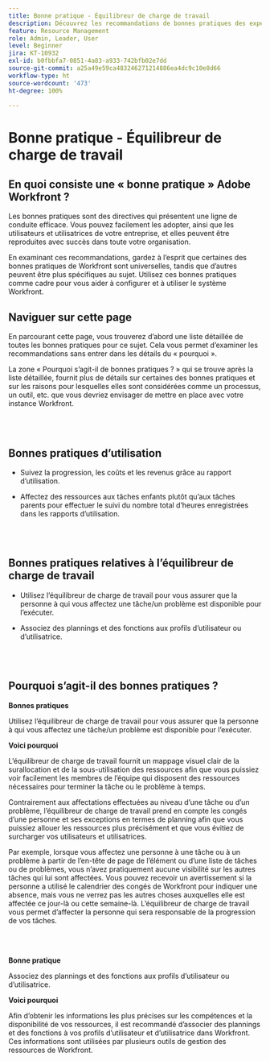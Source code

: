 ```yaml
---
title: Bonne pratique - Équilibreur de charge de travail
description: Découvrez les recommandations de bonnes pratiques des expertes et experts d’Adobe Workfront concernant la configuration, la gestion et l’utilisation de l’équilibreur de charge de travail.
feature: Resource Management
role: Admin, Leader, User
level: Beginner
jira: KT-10932
exl-id: b0fbbfa7-0851-4a83-a933-742bfb02e7dd
source-git-commit: a25a49e59ca483246271214886ea4dc9c10e8d66
workflow-type: ht
source-wordcount: '473'
ht-degree: 100%

---
```


# Bonne pratique - Équilibreur de charge de travail

## En quoi consiste une « bonne pratique » Adobe Workfront ?

Les bonnes pratiques sont des directives qui présentent une ligne de conduite efficace. Vous pouvez facilement les adopter, ainsi que les utilisateurs et utilisatrices de votre entreprise, et elles peuvent être reproduites avec succès dans toute votre organisation.

En examinant ces recommandations, gardez à l’esprit que certaines des bonnes pratiques de Workfront sont universelles, tandis que d’autres peuvent être plus spécifiques au sujet. Utilisez ces bonnes pratiques comme cadre pour vous aider à configurer et à utiliser le système Workfront.

## Naviguer sur cette page

En parcourant cette page, vous trouverez d’abord une liste détaillée de toutes les bonnes pratiques pour ce sujet. Cela vous permet d’examiner les recommandations sans entrer dans les détails du « pourquoi ».

La zone « Pourquoi s’agit-il de bonnes pratiques ? » qui se trouve après la liste détaillée, fournit plus de détails sur certaines des bonnes pratiques et sur les raisons pour lesquelles elles sont considérées comme un processus, un outil, etc. que vous devriez envisager de mettre en place avec votre instance Workfront.

</br>
</br>

## Bonnes pratiques d’utilisation

* Suivez la progression, les coûts et les revenus grâce au rapport d’utilisation.

* Affectez des ressources aux tâches enfants plutôt qu’aux tâches parents pour effectuer le suivi du nombre total d’heures enregistrées dans les rapports d’utilisation.

</br>
</br>


## Bonnes pratiques relatives à l’équilibreur de charge de travail

* Utilisez l’équilibreur de charge de travail pour vous assurer que la personne à qui vous affectez une tâche/un problème est disponible pour l’exécuter.

* Associez des plannings et des fonctions aux profils d’utilisateur ou d’utilisatrice.

</br>
</br>


## Pourquoi s’agit-il des bonnes pratiques ?

**Bonnes pratiques**

Utilisez l’équilibreur de charge de travail pour vous assurer que la personne à qui vous affectez une tâche/un problème est disponible pour l’exécuter.



**Voici pourquoi**

L’équilibreur de charge de travail fournit un mappage visuel clair de la surallocation et de la sous-utilisation des ressources afin que vous puissiez voir facilement les membres de l’équipe qui disposent des ressources nécessaires pour terminer la tâche ou le problème à temps.



Contrairement aux affectations effectuées au niveau d’une tâche ou d’un problème, l’équilibreur de charge de travail prend en compte les congés d’une personne et ses exceptions en termes de planning afin que vous puissiez allouer les ressources plus précisément et que vous évitiez de surcharger vos utilisateurs et utilisatrices.



Par exemple, lorsque vous affectez une personne à une tâche ou à un problème à partir de l’en-tête de page de l’élément ou d’une liste de tâches ou de problèmes, vous n’avez pratiquement aucune visibilité sur les autres tâches qui lui sont affectées. Vous pouvez recevoir un avertissement si la personne a utilisé le calendrier des congés de Workfront pour indiquer une absence, mais vous ne verrez pas les autres choses auxquelles elle est affectée ce jour-là ou cette semaine-là. L’équilibreur de charge de travail vous permet d’affecter la personne qui sera responsable de la progression de vos tâches.


</br>
</br>

**Bonne pratique**

Associez des plannings et des fonctions aux profils d’utilisateur ou d’utilisatrice.



**Voici pourquoi**

Afin d’obtenir les informations les plus précises sur les compétences et la disponibilité de vos ressources, il est recommandé d’associer des plannings et des fonctions à vos profils d’utilisateur et d’utilisatrice dans Workfront. Ces informations sont utilisées par plusieurs outils de gestion des ressources de Workfront.
